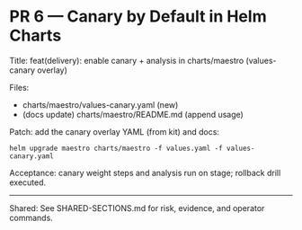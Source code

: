 # PR 6 — Canary by Default in Helm Charts

Title: feat(delivery): enable canary + analysis in charts/maestro (values-canary overlay)

Files:
- charts/maestro/values-canary.yaml (new)
- (docs update) charts/maestro/README.md (append usage)

Patch: add the canary overlay YAML (from kit) and docs:
```
helm upgrade maestro charts/maestro -f values.yaml -f values-canary.yaml
```

Acceptance: canary weight steps and analysis run on stage; rollback drill executed.

---

Shared: See SHARED-SECTIONS.md for risk, evidence, and operator commands.
